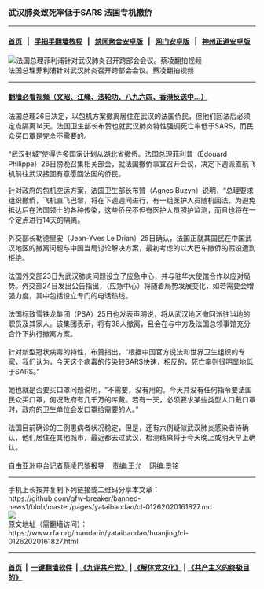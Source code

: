 ### 武汉肺炎致死率低于SARS 法国专机撤侨  
------------------------

#### [首页](https://github.com/gfw-breaker/banned-news1/blob/master/README.md) &nbsp;&nbsp;|&nbsp;&nbsp; [手把手翻墙教程](https://github.com/gfw-breaker/guides/wiki) &nbsp;&nbsp;|&nbsp;&nbsp; [禁闻聚合安卓版](https://github.com/gfw-breaker/bn-android) &nbsp;&nbsp;|&nbsp;&nbsp; [网门安卓版](https://github.com/oGate2/oGate) &nbsp;&nbsp;|&nbsp;&nbsp; [神州正道安卓版](https://github.com/SzzdOgate/update) 



<div id="headerimg">
 <img alt="法国总理菲利浦针对武汉肺炎召开跨部会会议。蔡凌翻拍视频" src="https://www.rfa.org/mandarin/yataibaodao/huanjing/cl-01262020161827.html/IMG_1276.jpg/@@images/6fa412cf-629f-4b40-a332-121f4201de1b.jpeg" title="法国总理菲利浦针对武汉肺炎召开跨部会会议。蔡凌翻拍视频"/>
 <div id="headerimgcontents">
  <div id="headerimgcaption">
   <span>
    法国总理菲利浦针对武汉肺炎召开跨部会会议。蔡凌翻拍视频
   </span>
   <!-- zoomattribute -->
  </div>
  <!-- headerimgcaption -->
 </div>
 <!-- headerimagecontents -->
</div>

<hr/>


#### [翻墙必看视频（文昭、江峰、法轮功、八九六四、香港反送中...）](http://167.172.214.107/home.html)

<div id="storytext">
 <div>
  <div class="slot_header">
  </div>
 </div>
 <p>
  法国总理26日决定，以包机方案撤离居住在武汉的法国侨民，但他们回法后必须定点隔离14天。法国卫生部长布赞也就武汉肺炎特性强调死亡率低于SARS，而民众买口罩是完全不需要的。
  <br/>
  <br/>
  “武汉封城”使得许多国家计划从湖北省撤侨。法国总理菲利普（Édouard Philippe）26日傍晚召集相关部会，就法国撤侨事宜召开会议，决定下週派直航飞机前往武汉接回有意愿回法国的侨民。
 </p>
 <p>
 </p>
 <p>
 </p>
 <p>
  针对政府的包机空运方案，法国卫生部长布贊（Agnes Buzyn）说明，“总理要求组织撤侨，飞机直飞巴黎，将在下週週间进行，有一组医护人员随机回法，为避免抵达后在法国领土的各种传染，这些侨民不但有医护人员照护监测，而且也将在一个定点进行14天的隔离。
  <br/>
  <br/>
  外交部长勒德里安（Jean-Yves Le Drian）25日确认，法国正就其国民在中国武汉地区的撤离问题与中国当局讨论解决方案，最初考虑的以大巴车撤侨的假设遭到拒绝。
  <br/>
  <br/>
  法国外交部23日为武汉肺炎问题设立了应急中心，并与驻华大使馆合作以应对局势。外交部24日发出公告指出，（应急中心）将随着局势发展变化，如若需要会增强力度，其中包括设立专门的电话热线。
  <br/>
  <br/>
  法国标致雪铁龙集团（PSA）25日也发表声明说，将从武汉地区撤回派驻当地的职员及其家人。该集团表示，将有38人撤离，且会在与中方及法国总领事馆充分合作下执行撤离方案。
  <br/>
  <br/>
  针对新型冠状病毒的特性，布贊指出，“根据中国官方说法和世界卫生组织的专家，我们认为，今天这个病毒的传染较SARS快速，相反的，死亡率则很明显地低于SARS。”
  <br/>
  <br/>
  她也就是否要买口罩问题说明，“不需要，没有用的。今天并没有任何指令要法国民众买口罩，何况政府有几千万的库藏。若有一天，必须要求某些类型人口戴口罩时，政府的卫生单位会发口罩给需要的人。”
  <br/>
  <br/>
  法国目前确诊的三例患病者状况稳定，但是，还有六例疑似武汉肺炎感染者待确认，他们居住在其他城市，最近都去过武汉，检测结果将于今天晚上或明天早上确认。
  <br/>
  <br/>
  自由亚洲电台记者蔡凌巴黎报导    责编:王允    网编:景铭
 </p>
</div>

<hr/>
手机上长按并复制下列链接或二维码分享本文章：<br/>
https://github.com/gfw-breaker/banned-news1/blob/master/pages/yataibaodao/cl-01262020161827.md <br/>
<a href='https://github.com/gfw-breaker/banned-news1/blob/master/pages/yataibaodao/cl-01262020161827.md'><img src='https://github.com/gfw-breaker/banned-news1/blob/master/pages/yataibaodao/cl-01262020161827.md.png'/></a> <br/>
原文地址（需翻墙访问）：https://www.rfa.org/mandarin/yataibaodao/huanjing/cl-01262020161827.html


------------------------
#### [首页](https://github.com/gfw-breaker/banned-news1/blob/master/README.md) &nbsp;|&nbsp; [一键翻墙软件](https://github.com/gfw-breaker/nogfw/blob/master/README.md) &nbsp;| [《九评共产党》](https://github.com/gfw-breaker/9ping.md/blob/master/README.md#九评之一评共产党是什么) | [《解体党文化》](https://github.com/gfw-breaker/jtdwh.md/blob/master/README.md) | [《共产主义的终极目的》](https://github.com/gfw-breaker/gczydzjmd.md/blob/master/README.md)


<img src='http://gfw-breaker.win/banned-news/pages/yataibaodao/cl-01262020161827.md' width='0px' height='0px'/>